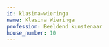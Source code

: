 ```yaml
---
id: klasina-wieringa
name: Klasina Wieringa
profession: Beeldend kunstenaar
house_number: 10
---
```

